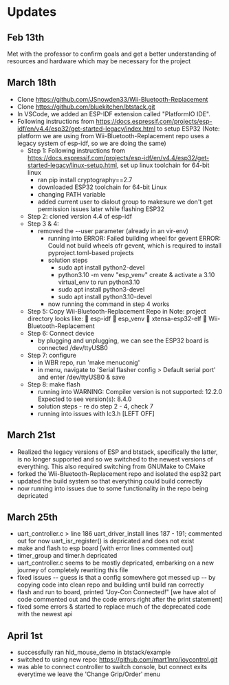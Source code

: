 # Updates

## Feb 13th

Met with the professor to confirm goals and get a better understanding of resources and hardware which may be necessary for the project

## March 18th
- Clone https://github.com/JSnowden33/Wii-Bluetooth-Replacement 
- Clone https://github.com/bluekitchen/btstack.git 
- In VSCode, we added an ESP-IDF extension called "PlatformIO IDE".
- Following instructions from https://docs.espressif.com/projects/esp-idf/en/v4.4/esp32/get-started-legacy/index.html to setup ESP32 (Note: platform we are using from Wii-Bluetooth-Replacement repo uses a legacy system of esp-idf, so we are doing the same)   
    - Step 1: Following instructions from https://docs.espressif.com/projects/esp-idf/en/v4.4/esp32/get-started-legacy/linux-setup.html, set up linux toolchain for 64-bit linux 
        - ran pip install cryptography==2.7
        - downloaded ESP32 toolchain for 64-bit Linux
        - changing PATH variable
        - added current user to dialout group to makesure we don't get permission issues later 
            while flashing ESP32
    - Step 2: cloned version 4.4 of esp-idf
    - Step 3 & 4: 
        - removed the --user parameter (already in an vir-env)
            - running into 
                ERROR: Failed building wheel for gevent
                ERROR: Could not build wheels ofr gevent, which is required to install pyproject.toml-based projects
            - solution steps
                - sudo apt install python2-devel 
                - python3.10 -m venv "esp_venv" 
                    create & activate a 3.10 virtual_env to run python3.10
                - sudo apt install python3-devel
                - sudo apt install python3.10-devel
            - now running the command in step 4 works
    - Step 5: Copy Wii-Bluetooth-Replacement Repo in
        Note: project directory looks like: 
             esp-idf   esp_venv   xtensa-esp32-elf   Wii-Bluetooth-Replacement
    - Step 6: Connect device
        - by plugging and unplugging, we can see the ESP32 board is connected /dev/ttyUSB0
    - Step 7: configure
        - in WBR repo, run 'make menuconig'
        - in menu, navigate to 'Serial flasher config > Default serial port' and enter /dev/ttyUSB0 & save
    - Step 8: make flash
        - running into
            WARNING: Compiler version is not supported: 12.2.0
            Expected to see version(s): 8.4.0
        - solution steps - re do step 2 - 4, check 7
        - running into issues with lc3.h [LEFT OFF]

## March 21st
- Realized the legacy versions of ESP and btstack, specifically the latter, is no longer supported and so we switched to the newest versions of everything. This also required switching from GNUMake to CMake
- forked the Wii-Bluetooth-Replacement repo and isolated the esp32 part
- updated the build system so that everything could build correctly
- now running into issues due to some functionality in the repo being depricated 

## March 25th 
- uart_controller.c > line 186 uart_driver_install 
    lines 187 - 191; commented out for now
    uart_isr_register() is depricated and does not exist 
- make and flash to esp board [with error lines commented out]
- timer_group and timer.h depricated 
- uart_controller.c seems to be mostly depricated, embarking on a new journey of completely rewriting this file 
- fixed issues -- guess is that a config somewhere got messed up -- by copying code into clean repo and building until build ran correctly
- flash and run to board, printed "Joy-Con Connected!"
    [we have alot of code commented out and the code errors right after the print statement]
- fixed some errors & started to replace much of the deprecated code with the newest api 

## April 1st
- successfully ran hid_mouse_demo in btstack/example
- switched to using new repo: https://github.com/mart1nro/joycontrol.git
- was able to connect controller to switch console, but connect exits everytime we leave
    the 'Change Grip/Order' menu